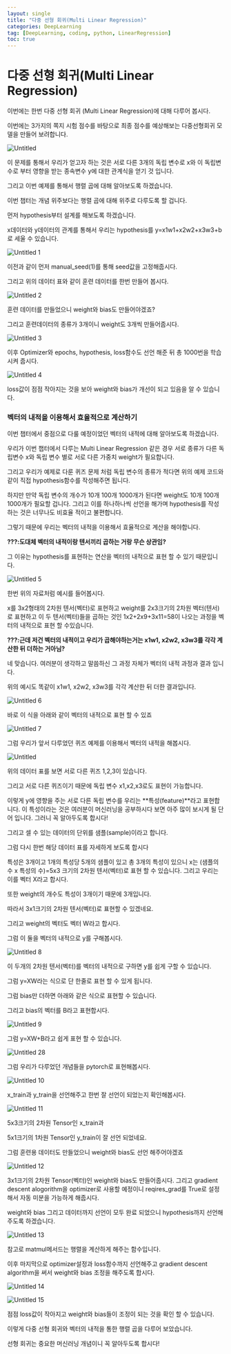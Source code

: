 ```yaml
---
layout: single
title: "다중 선형 회귀(Multi Linear Regression)"
categories: DeepLearning
tag: [DeepLearning, coding, python, LinearRegression]
toc: true
---
```


# 다중 선형 회귀(Multi Linear Regression)

이번에는 한번 다중 선형 회귀 (Multi Linear Regression)에 대해 다루어 봅시다.

이번에는 3가지의 쪽지 시험 점수를 바탕으로 최종 점수를 예상해보는 다중선형회귀 모델을 만들어 보려합니다.

![Untitled](https://github.com/jusunglee-ai/jusunglee-ai.github.io/assets/125032849/a7bd1ba7-fde8-4ed6-a6cc-ddde7db61da8)


 이 문제를 통해서 우리가 얻고자 하는 것은 서로 다른 3개의 독립 변수로 x와 이 독립변수로 부터 영향을 받는 종속변수 y에 대한 관계식을 얻기 것 입니다.

그리고 이번 예제를 통해서 행렬 곱에 대해 알아보도록 하겠습니다.

이번 챕터는 개념 위주보다는 행렬 곱에 대해 위주로 다루도록 할 겁니다.

먼저 hypothesis부터 설계를 해보도록 하겠습니다.

x데이터와 y데이터의 관계를 통해서 우리는 hypothesis를 y=x1w1+x2w2+x3w3+b로 세울 수 있습니다.

![Untitled 1](https://github.com/jusunglee-ai/jusunglee-ai.github.io/assets/125032849/b556ed2d-09bd-4b3a-a8e9-69ea215fb313)


이전과 같이 먼저 manual_seed(1)를 통해 seed값을 고정해줍시다.

그리고 위의 데이터 표와 같이 훈련 데이터를 한번 만들어 봅시다.

![Untitled 2](https://github.com/jusunglee-ai/jusunglee-ai.github.io/assets/125032849/946974bb-2667-4f93-9330-4b6e94e01a44)


훈련 데이터를 만들었으니 weight와 bias도 만들어야겠죠?

그리고 훈련데이터의 종류가 3개이니 weight도 3개씩 만들어줍시다.

![Untitled 3](https://github.com/jusunglee-ai/jusunglee-ai.github.io/assets/125032849/7fbb7dee-c546-47b2-8649-1ff7be13669c)


이후 Optimizer와 epochs, hypothesis, loss함수도 선언 해준 뒤 총 1000번을 학습시켜 줍시다. 

![Untitled 4](https://github.com/jusunglee-ai/jusunglee-ai.github.io/assets/125032849/85ead9b5-3859-42b6-8b70-29624b25326d)


loss값이 점점 작아지는 것을 보아 weight와 bias가 개선이 되고 있음을 알 수 있습니다.

### 벡터의 내적을 이용해서 효율적으로 계산하기

이번 챕터에서 중점으로 다룰 예정이었던 벡터의 내적에 대해 알아보도록 하겠습니다.

우리가 이번 챕터에서 다루는 Multi Linear Regression 같은 경우 서로 종류가 다른 독립변수 x와 독립 변수 별로 서로 다른 가중치 weight가 필요합니다.

그리고 우리가 예제로 다룬 퀴즈 문제 처럼 독립 변수의 종류가 적다면 위의 예제 코드와 같이 직접 hypothesis함수를 작성해주면 됩니다.

하지만 만약 독립 변수의 개수가 10개 100개 1000개가 된다면 weight도 10개 100개 1000개가 필요할 겁니다. 그리고 이를 하나하나씩 선언을 해가며 hypothesis를 작성하는 것은 너무나도 비효율 적이고 불편합니다.

그렇기 때문에 우리는 벡터의 내적을 이용해서 효율적으로 계산을 해야합니다.

**???:도대체 벡터의 내적이랑 텐서끼리 곱하는 거랑 무슨 상관임?**

그 이유는 hypothesis를 표현하는 연산을 벡터의 내적으로 표현 할 수 있기 때문입니다.

![Untitled 5](https://github.com/jusunglee-ai/jusunglee-ai.github.io/assets/125032849/bc01e5a6-43aa-4d1d-badd-7991ea284dc9)


한번 위의 자료처럼 예시를 들어봅시다.

x를 3x2형태의 2차원 텐서(벡터)로 표현하고 weight를 2x3크기의 2차원 벡터(텐서)로 표현하고 이 두 텐서(벡터)들을 곱하는 것인 1x2+2x9+3x11=58이 나오는 과정을 벡터의 내적으로 표현 할 수있습니다.

**???:근데 저건 벡터의 내적이고 우리가 곱해야하는거는 x1w1, x2w2, x3w3를 각각 계산한 뒤 더하는 거아님?**

네 맞습니다. 여러분이 생각하고 말씀하신 그 과정 자체가 벡터의 내적 과정과 결과 입니다.

위의 예시도 똑같이 x1w1, x2w2, x3w3를 각각 계산한 뒤 더한 결과입니다.

![Untitled 6](https://github.com/jusunglee-ai/jusunglee-ai.github.io/assets/125032849/b3dcbe5c-210d-4636-8014-5d3876a3a5a3)


바로 이 식을 아래와 같이 벡터의 내적으로 표현 할 수 있죠

![Untitled 7](https://github.com/jusunglee-ai/jusunglee-ai.github.io/assets/125032849/17395bb6-e71d-4d5f-a6c1-55bb353b4e1f)

그럼 우리가 앞서 다루었던 퀴즈 예제를 이용해서 벡터의 내적을 해봅시다.

![Untitled](https://github.com/jusunglee-ai/jusunglee-ai.github.io/assets/125032849/a7bd1ba7-fde8-4ed6-a6cc-ddde7db61da8)


위의 데이터 표를 보면 서로 다른 퀴즈 1,2,3이 있습니다.

그리고 서로 다른 퀴즈이기 때문에 독립 변수 x1,x2,x3로도 표현이 가능합니다.

이렇게 y에 영향을 주는 서로 다른 독립 변수를 우리는 **특성(feature)**라고 표현합니다. 이 특성이라는 것은 여러분이 머신러닝을 공부하시다 보면 아주 많이 보시게 될 단어 입니다. 그러니 꼭 알아두도록 합시다!

그리고 셀 수 있는 데이터의 단위를 샘플(sample)이라고 합니다.

그럼 다시 한번 해당 데이터 표를 자세하게 보도록 합시다

특성은 3개이고 1개의 특성당 5개의 샘플이 있고 총 3개의 특성이 있으니 x는 (샘플의 수 x 특성의 수)=5x3 크기의 2차원 텐서(벡터)로 표현 할 수 있습니다. 그리고 우리는 이를 벡터 X라고 합시다.

또한 weight의 개수도 특성이 3개이기 때문에 3개입니다.

따라서 3x1크기의 2차원 텐서(벡터)로 표현할 수 있겠네요.

그리고 weight의 벡터도 벡터 W라고 합시다.

그럼 이 둘을 벡터의 내적으로 y를 구해봅시다.

![Untitled 8](https://github.com/jusunglee-ai/jusunglee-ai.github.io/assets/125032849/d0bfe38c-892c-4e73-9a84-1061c87bc790)



이 두개의 2차원 텐서(벡터)를 벡터의 내적으로 구하면 y를 쉽게 구할 수 있습니다.

그럼 y=XW라는 식으로 단 한줄로 표현 할 수 있게 됩니다.

그럼 bias만 더하면 아래와 같은 식으로 표현할 수 있습니다.

그리고 bias의 벡터를 B라고 표현합시다.

![Untitled 9](https://github.com/jusunglee-ai/jusunglee-ai.github.io/assets/125032849/79da0651-32e8-4f4c-80b2-7fd70f73eb6f)


그럼 y=XW+B라고 쉽게 표현 할 수 있습니다.

![Untitled 28](https://github.com/jusunglee-ai/jusunglee-ai.github.io/assets/125032849/0b118ce7-bb10-4071-a0eb-adfae5d2cea6)


그럼 우리가 다루었던 개념들을 pytorch로 표현해봅시다.

![Untitled 10](https://github.com/jusunglee-ai/jusunglee-ai.github.io/assets/125032849/c3ed7a14-3758-49c6-a023-078ddc3edb0a)


x_train과 y_train을 선언해주고 한번 잘 선언이 되었는지 확인해봅시다.

![Untitled 11](https://github.com/jusunglee-ai/jusunglee-ai.github.io/assets/125032849/e7d53039-fb49-4624-bca3-e7bd9d1ec300)


5x3크기의 2차원 Tensor인 x_train과

5x1크기의 1차원 Tensor인 y_train이 잘 선언 되었네요.

그럼 훈련용 데이터도 만들었으니 weight와 bias도 선언 해주어야겠죠

![Untitled 12](https://github.com/jusunglee-ai/jusunglee-ai.github.io/assets/125032849/6b72d17e-89c8-44c7-b662-01b911c184a6)


3x1크기의 2차원 Tensor(벡터)인 weight와 bias도 만들어줍시다. 그리고 gradient descent alogorithm을 optimizer로 사용할 예정이니 reqires_grad를 True로 설정해서 자동 미분을 가능하게 해줍시다.

weight와 bias 그리고 데이터까지 선언이 모두 완료 되었으니 hypothesis까지 선언해주도록 하겠습니다.

![Untitled 13](https://github.com/jusunglee-ai/jusunglee-ai.github.io/assets/125032849/a47cf817-9685-4e70-a6b8-c9858cd9831d)


참고로 matmul메서드는 행렬을 계산하게 해주는 함수입니다.

이후 마지막으로 optimizer설정과 loss함수까지 선언해주고 gradient descent algorithm을 써서 weight와 bias 조정을 해주도록 합시다.

![Untitled 14](https://github.com/jusunglee-ai/jusunglee-ai.github.io/assets/125032849/5e60b20b-d3d7-43ea-a0d2-1e04d759589a)

![Untitled 15](https://github.com/jusunglee-ai/jusunglee-ai.github.io/assets/125032849/2451c655-2dfa-460f-ad93-9a9ac2b8cbd4)

점점 loss값이 작아지고 weight와 bias들이 조정이 되는 것을 확인 할 수 있습니다.

이렇게 다중 선형 회귀와 벡터의 내적을 통한 행렬 곱을 다루어 보았습니다.

선형 회귀는 중요한 머신러닝 개념이니 꼭 알아두도록 합시다!
